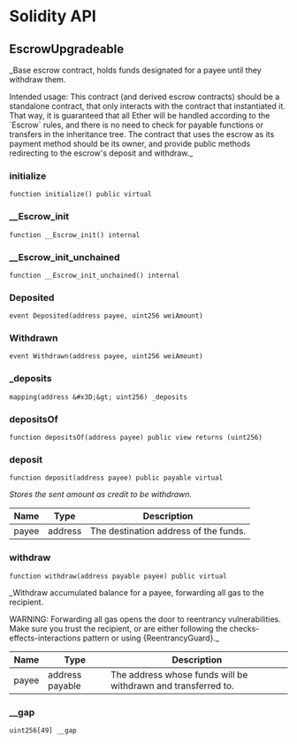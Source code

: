 # Solidity API

## EscrowUpgradeable

_Base escrow contract, holds funds designated for a payee until they
withdraw them.

Intended usage: This contract (and derived escrow contracts) should be a
standalone contract, that only interacts with the contract that instantiated
it. That way, it is guaranteed that all Ether will be handled according to
the &#x60;Escrow&#x60; rules, and there is no need to check for payable functions or
transfers in the inheritance tree. The contract that uses the escrow as its
payment method should be its owner, and provide public methods redirecting
to the escrow&#x27;s deposit and withdraw._

### initialize

```solidity
function initialize() public virtual
```

### __Escrow_init

```solidity
function __Escrow_init() internal
```

### __Escrow_init_unchained

```solidity
function __Escrow_init_unchained() internal
```

### Deposited

```solidity
event Deposited(address payee, uint256 weiAmount)
```

### Withdrawn

```solidity
event Withdrawn(address payee, uint256 weiAmount)
```

### _deposits

```solidity
mapping(address &#x3D;&gt; uint256) _deposits
```

### depositsOf

```solidity
function depositsOf(address payee) public view returns (uint256)
```

### deposit

```solidity
function deposit(address payee) public payable virtual
```

_Stores the sent amount as credit to be withdrawn._

| Name | Type | Description |
| ---- | ---- | ----------- |
| payee | address | The destination address of the funds. |

### withdraw

```solidity
function withdraw(address payable payee) public virtual
```

_Withdraw accumulated balance for a payee, forwarding all gas to the
recipient.

WARNING: Forwarding all gas opens the door to reentrancy vulnerabilities.
Make sure you trust the recipient, or are either following the
checks-effects-interactions pattern or using {ReentrancyGuard}._

| Name | Type | Description |
| ---- | ---- | ----------- |
| payee | address payable | The address whose funds will be withdrawn and transferred to. |

### __gap

```solidity
uint256[49] __gap
```

